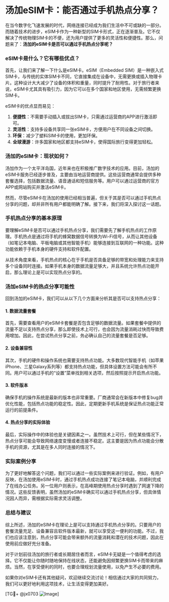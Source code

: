 # 汤加eSIM卡：能否通过手机热点分享？

在当今数字化飞速发展的时代，网络连接已经成为我们生活中不可或缺的一部分。而随着技术的进步，eSIM卡作为一种新型的SIM卡形式，正在逐渐普及。它不仅解决了传统物理SIM卡的不便，还为用户提供了更多的灵活性和便捷性。那么，问题来了：**汤加的eSIM卡是否可以通过手机热点分享呢？**

### eSIM卡是什么？它有哪些优点？

首先，让我们来了解一下什么是eSIM卡。eSIM（Embedded SIM）是一种嵌入式SIM卡，与传统的实体SIM卡不同，它直接集成在设备中，无需更换或插入物理卡片。这种设计大大减少了设备的体积和重量，同时提升了耐用性。对于旅行者来说，eSIM卡尤其具有吸引力，因为它可以在多个国家和地区使用，无需频繁更换SIM卡。

eSIM卡的优点显而易见：

1. **便捷性**：不需要手动插入或拔出SIM卡，只需通过运营商的APP进行激活即可。
2. **灵活性**：支持多设备共享同一张eSIM卡，方便用户在不同设备之间切换。
3. **环保**：减少了塑料SIM卡的使用，更加环保。
4. **全球漫游**：许多国家和地区都支持eSIM卡，使得国际旅行变得更加轻松。

### 汤加的eSIM卡：现状如何？

汤加作为一个太平洋岛国，近年来也在积极推广数字技术的应用。目前，汤加的eSIM卡服务已经逐步普及，主要由当地运营商提供。这些运营商通常会提供多种套餐选择，包括数据流量、语音通话和短信服务等。用户可以通过运营商的官方APP或网站购买并激活eSIM卡。

然而，尽管eSIM卡在汤加的使用已经相当普遍，但关于其是否可以通过手机热点分享的问题，却并非所有用户都能明确了解。接下来，我们将深入探讨这一话题。

### 手机热点分享的基本原理

要理解eSIM卡是否可以通过手机热点分享，我们需要先了解手机热点的工作原理。手机热点是通过将手机的蜂窝数据信号转换为Wi-Fi信号，从而让其他设备（如笔记本电脑、平板电脑或其他智能手机）能够连接到互联网的一种功能。这种功能依赖于手机本身的硬件支持和软件配置。

从技术角度来看，手机热点的核心在于手机是否具备足够的带宽和处理能力来支持多个设备同时连接。如果手机本身的数据流量足够大，并且系统允许热点功能开启，那么理论上是可以实现热点分享的。

### 汤加eSIM卡的热点分享可能性

回到汤加的eSIM卡，我们可以从以下几个方面来分析其是否可以支持热点分享：

#### 1. 数据流量套餐
首先，需要查看用户的eSIM卡套餐是否包含足够的数据流量。如果套餐中提供的流量不足以支持热点分享，那么即使技术上可行，也会因为流量消耗过快而导致费用增加。因此，在尝试热点分享之前，务必确认自己的流量套餐是否足够。

#### 2. 设备兼容性
其次，手机的硬件和操作系统也需要支持热点功能。大多数现代智能手机（如苹果iPhone、三星Galaxy系列等）都支持热点功能，但具体设置方法可能会有所不同。用户可以通过手机的“设置”菜单找到相关选项，然后按照提示开启热点功能。

#### 3. 软件版本
确保手机的操作系统是最新的版本也非常重要。厂商通常会在新版本中修复bug并优化性能，包括热点功能的稳定性。因此，定期更新手机系统是保证热点功能正常运行的前提条件。

#### 4. 热点分享的实际体验
最后，实际操作中的体验也是关键因素之一。虽然技术上可行，但在某些情况下，热点分享可能会导致网络速度变慢或者连接不稳定。这主要是因为热点功能会分散手机的资源，尤其是在多人同时连接的情况下。

### 实际案例分享

为了更好地解答这个问题，我们可以通过一些实际案例来进行验证。例如，有用户反映，在汤加使用eSIM卡时，通过手机热点成功连接了笔记本电脑，并顺利完成了在线办公任务。另一位用户则表示，在高峰期使用热点分享时遇到了网速下降的情况。这些反馈表明，虽然汤加的eSIM卡确实可以通过手机热点分享，但具体情况因人而异，需根据实际需求灵活调整。

### 总结与建议

综上所述，汤加的eSIM卡在理论上是可以支持通过手机热点分享的。只要用户的套餐流量充足、设备兼容且软件版本最新，就可以享受这一便利的功能。不过，我们也应该注意到，热点分享可能会带来额外的流量消耗和潜在的技术问题，因此在使用前应做好充分准备。

对于计划前往汤加的旅行者或长期居住者而言，eSIM卡无疑是一个值得考虑的选择。它不仅能让你随时随地保持在线状态，还能避免因频繁更换SIM卡而带来的麻烦。当然，在享受便利的同时，也要合理规划流量使用，以免产生不必要的费用。

如果你对eSIM卡还有其他疑问，欢迎继续交流讨论！相信通过大家的共同努力，我们可以更好地利用这项技术，让生活变得更加美好。

[TG💪+ @jx0703 ![Image](https://github.com/user-attachments/assets/dbca1d08-cadb-493c-b0ec-ad6f7a83f270)]